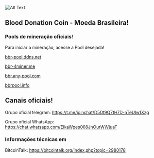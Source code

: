 
![Alt Text](https://raw.githubusercontent.com/blooddonationcoin/blooddonationcoin/master/blooddonationcoin/img/blooddonationcoin.png)

## Blood Donation Coin - Moeda Brasileira!

### Pools de mineração oficiais!

Para iniciar a mineração, acesse a Pool desejada!


[bbr-pool.ddns.net](http://bbr-pool.ddns.net/#getting_started)

[bbr-4miner.me](http://bbr.4miner.me/#getting_started)

[bbr.any-pool.com](https://bbr.any-pool.com/#getting_started)

[bbrpool.info](http://bbrpool.info/#getting_started)

## Canais oficiais!

Grupo oficial telegram: https://t.me/joinchat/D5Ot9Q7tH7D-aTeUIw1Xzg

Grupo oficial WhatsApp: https://chat.whatsapp.com/EIkaWpes008JnOurWWjuaT

### Informações técnicas em 

BitcoinTalk: https://bitcointalk.org/index.php?topic=2980178

